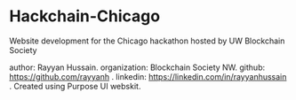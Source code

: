 # Hackchain-Chicago
Website development for the Chicago hackathon hosted by UW Blockchain Society

author: Rayyan Hussain.
organization: Blockchain Society NW.
github: https://github.com/rayyanh .
linkedin: https://linkedin.com/in/rayyanhussain .
Created using Purpose UI webskit.
